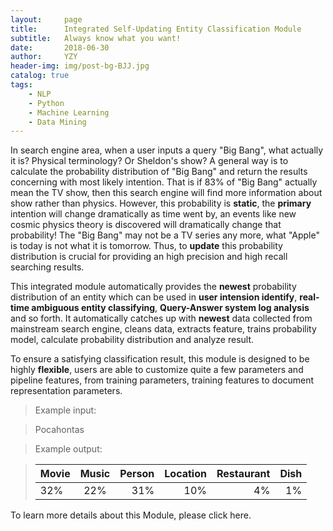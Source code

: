 ```yaml
---
layout:     page
title:      Integrated Self-Updating Entity Classification Module
subtitle:   Always know what you want!
date:       2018-06-30
author:     YZY
header-img: img/post-bg-BJJ.jpg
catalog: true
tags:
    - NLP 
    - Python
    - Machine Learning
    - Data Mining
---
```


In search engine area, when a user inputs a query "Big Bang", what actually it is? Physical terminology? Or Sheldon's show? A general way is to calculate the probability distribution of "Big Bang" and return the results concerning with most likely intention. That is if   83% of "Big Bang" actually mean the TV show, then this search engine will find more information about show rather than physics.  However, this probability is **static**, the **primary** intention will change dramatically as time went by, an events like new cosmic physics theory is discovered will dramatically change that probability! The "Big Bang" may not be a TV series any more, what "Apple" is today is not what it is tomorrow. Thus, to **update** this probability distribution is crucial for providing an high precision and high recall searching results. 

This integrated module automatically provides the **newest** probability distribution of an entity which can be used in **user intension identify**, **real-time ambiguous entity classifying**, **Query-Answer system log analysis** and so forth. It automatically catches up with **newest** data collected from mainstream search engine, cleans data, extracts feature, trains probability model, calculate probability distribution and analyze result.

To ensure a satisfying classification result, this module is designed to be highly **flexible**, users are able to customize quite a few parameters and pipeline features, from training parameters, training features to document representation parameters.

> Example input:

> Pocahontas

> Example output:

> | Movie| Music|Person|Location|Restaurant|Dish|
> | ---- |:----:| ----:| ------:| --------:| --:|
> | 32%  | 22%  |31%   |10%     |4%        |1%  |

To learn more details about this Module, please click here.
